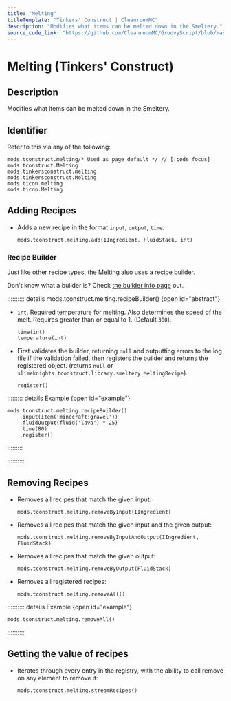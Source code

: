 ```yaml
---
title: "Melting"
titleTemplate: "Tinkers' Construct | CleanroomMC"
description: "Modifies what items can be melted down in the Smeltery."
source_code_link: "https://github.com/CleanroomMC/GroovyScript/blob/master/src/main/java/com/cleanroommc/groovyscript/compat/mods/tinkersconstruct/Melting.java"
---
```


# Melting (Tinkers' Construct)

## Description

Modifies what items can be melted down in the Smeltery.

## Identifier

Refer to this via any of the following:

```groovy:no-line-numbers {1}
mods.tconstruct.melting/* Used as page default */ // [!code focus]
mods.tconstruct.Melting
mods.tinkersconstruct.melting
mods.tinkersconstruct.Melting
mods.ticon.melting
mods.ticon.Melting
```


## Adding Recipes

- Adds a new recipe in the format `input`, `output`, `time`:

    ```groovy:no-line-numbers
    mods.tconstruct.melting.add(IIngredient, FluidStack, int)
    ```


### Recipe Builder

Just like other recipe types, the Melting also uses a recipe builder.

Don't know what a builder is? Check [the builder info page](../../groovy/builder.md) out.

:::::::::: details mods.tconstruct.melting.recipeBuilder() {open id="abstract"}
- `int`. Required temperature for melting. Also determines the speed of the melt. Requires greater than or equal to 1. (Default `300`).

    ```groovy:no-line-numbers
    time(int)
    temperature(int)
    ```

- First validates the builder, returning `null` and outputting errors to the log file if the validation failed, then registers the builder and returns the registered object. (returns `null` or `slimeknights.tconstruct.library.smeltery.MeltingRecipe`).

    ```groovy:no-line-numbers
    register()
    ```

::::::::: details Example {open id="example"}
```groovy:no-line-numbers
mods.tconstruct.melting.recipeBuilder()
    .input(item('minecraft:gravel'))
    .fluidOutput(fluid('lava') * 25)
    .time(80)
    .register()
```

:::::::::

::::::::::

## Removing Recipes

- Removes all recipes that match the given input:

    ```groovy:no-line-numbers
    mods.tconstruct.melting.removeByInput(IIngredient)
    ```

- Removes all recipes that match the given input and the given output:

    ```groovy:no-line-numbers
    mods.tconstruct.melting.removeByInputAndOutput(IIngredient, FluidStack)
    ```

- Removes all recipes that match the given output:

    ```groovy:no-line-numbers
    mods.tconstruct.melting.removeByOutput(FluidStack)
    ```

- Removes all registered recipes:

    ```groovy:no-line-numbers
    mods.tconstruct.melting.removeAll()
    ```

:::::::::: details Example {open id="example"}
```groovy:no-line-numbers
mods.tconstruct.melting.removeAll()
```

::::::::::

## Getting the value of recipes

- Iterates through every entry in the registry, with the ability to call remove on any element to remove it:

    ```groovy:no-line-numbers
    mods.tconstruct.melting.streamRecipes()
    ```
